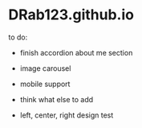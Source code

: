 # DRab123.github.io

to do:

- finish accordion about me section

- image carousel

- mobile support

- think what else to add

- left, center, right design test
